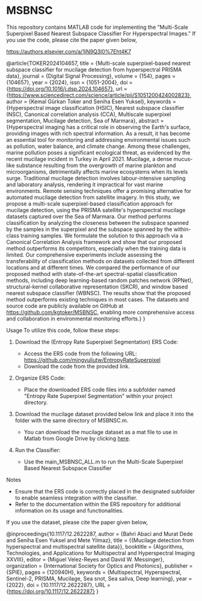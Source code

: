 # MSBNSC
This repository contains MATLAB code for implementing the "Multi-Scale Superpixel Based Nearest Subspace Classifier For Hyperspectral Images." 
If you use the code, please cite the paper given below,

https://authors.elsevier.com/a/1jN9Q3l0%7Eht4K7

@article{TOKER2024104657,
title = {Multi-scale superpixel-based nearest subspace classifier for mucilage detection from hyperspectral PRISMA data},
journal = {Digital Signal Processing},
volume = {154},
pages = {104657},
year = {2024},
issn = {1051-2004},
doi = {https://doi.org/10.1016/j.dsp.2024.104657},
url = {https://www.sciencedirect.com/science/article/pii/S1051200424002823},
author = {Kemal Gürkan Toker and Seniha Esen Yuksel},
keywords = {Hyperspectral image classification (HSIC), Nearest subspace classifier (NSC), Canonical correlation analysis (CCA), Multiscale superpixel segmentation, Mucilage detection, Sea of Marmara},
abstract = {Hyperspectral imaging has a critical role in observing the Earth's surface, providing images with rich spectral information. As a result, it has become an essential tool for monitoring and addressing environmental issues such as pollution, water balance, and climate change. Among these challenges, marine pollution poses a significant ecological threat, as evidenced by the recent mucilage incident in Turkey in April 2021. Mucilage, a dense mucus-like substance resulting from the overgrowth of marine plankton and microorganisms, detrimentally affects marine ecosystems when its levels surge. Traditional mucilage detection involves labour-intensive sampling and laboratory analysis, rendering it impractical for vast marine environments. Remote sensing techniques offer a promising alternative for automated mucilage detection from satellite imagery. In this study, we propose a multi-scale superpixel-based classification approach for mucilage detection, using the PRISMA satellite's hyperspectral mucilage datasets captured over the Sea of Marmara. Our method performs classification by analyzing the closeness between the subspace spanned by the samples in the superpixel and the subspace spanned by the within-class training samples. We formulate the solution to this approach via a Canonical Correlation Analysis framework and show that our proposed method outperforms its competitors, especially when the training data is limited. Our comprehensive experiments include assessing the transferability of classification methods on datasets collected from different locations and at different times. We compared the performance of our proposed method with state-of-the-art spectral-spatial classification methods, including deep learning-based random patches network (RPNet), structural-kernel collaborative representation (SKCR), and window based nearest subspace classifier (WBNSC). The results show that the proposed method outperforms existing techniques in most cases. The datasets and source code are publicly available on GitHub at https://github.com/kgtoker/MSBNSC, enabling more comprehensive access and collaboration in environmental monitoring efforts.}
}

Usage
To utilize this code, follow these steps:

1. Download the (Entropy Rate Superpixel Segmentation) ERS Code:
    * Access the ERS code from the following URL:
https://github.com/mingyuliutw/EntropyRateSuperpixel
    * Download the code from the provided link.

2. Organize ERS Code:
    * Place the downloaded ERS code files into a subfolder named "Entropy Rate Superpixel Segmentation" within your project directory.
  
3. Download the mucilage dataset provided below link and place it into the folder with the same directory of MSBNSC.m.
   
    * You can download the mucilage dataset as a mat file to use in Matlab from Google Drive by clicking [here](https://drive.google.com/file/d/1Is062SwtxdFiwFcy_47Qx6lxthIPuicw/view?usp=drive_link).

5. Run the Classifier: 
    * Use the main_MSBNSC_ALL.m to run the Multi-Scale Superpixel Based Nearest Subspace Classifier
  
Notes
* Ensure that the ERS code is correctly placed in the designated subfolder to enable seamless integration with the classifier.
* Refer to the documentation within the ERS repository for additional information on its usage and functionalities.

If you use the dataset, please cite the paper given below,

@inproceedings{10.1117/12.2622287,
author = {Bahri Abaci and Murat Dede and Seniha Esen Yuksel and Mete Yilmaz},
title = {{Mucilage detection from hyperspectral and multispectral satellite data}},
booktitle = {Algorithms, Technologies, and Applications for Multispectral and Hyperspectral Imaging XXVIII},
editor = {Miguel Velez-Reyes and David W. Messinger},
organization = {International Society for Optics and Photonics},
publisher = {SPIE},
pages = {120940H},
keywords = {Multispectral, Hyperspectral, Sentinel-2, PRISMA, Mucilage, Sea snot, Sea saliva, Deep learning},
year = {2022},
doi = {10.1117/12.2622287},
URL = {https://doi.org/10.1117/12.2622287}
}


